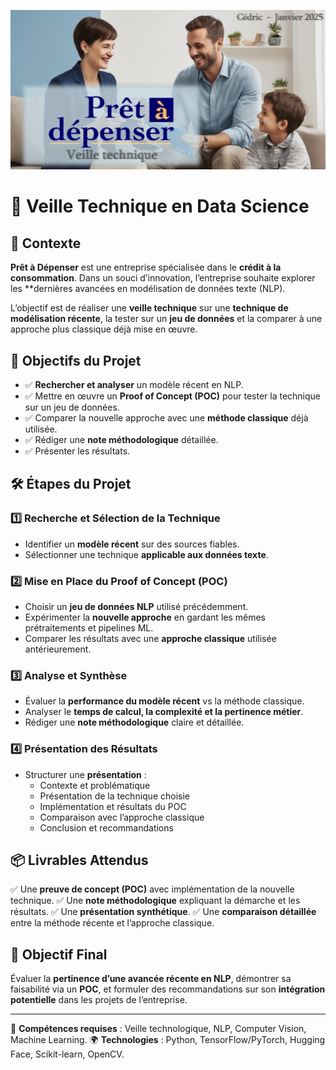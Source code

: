 ![Entete](images/projet.png)

# 📌 Veille Technique en Data Science

## 📖 Contexte
**Prêt à Dépenser** est une entreprise spécialisée dans le **crédit à la consommation**. Dans un souci d’innovation, l’entreprise souhaite explorer les **dernières avancées en modélisation de données texte (NLP).

L’objectif est de réaliser une **veille technique** sur une **technique de modélisation récente**, la tester sur un **jeu de données** et la comparer à une approche plus classique déjà mise en œuvre.

## 🎯 Objectifs du Projet
- ✅ **Rechercher et analyser** un modèle récent en NLP.
- ✅ Mettre en œuvre un **Proof of Concept (POC)** pour tester la technique sur un jeu de données.
- ✅ Comparer la nouvelle approche avec une **méthode classique** déjà utilisée.
- ✅ Rédiger une **note méthodologique** détaillée.
- ✅ Présenter les résultats.

## 🛠️ Étapes du Projet

### 1️⃣ **Recherche et Sélection de la Technique**
- Identifier un **modèle récent** sur des sources fiables.
- Sélectionner une technique **applicable aux données texte**.

### 2️⃣ **Mise en Place du Proof of Concept (POC)**
- Choisir un **jeu de données NLP** utilisé précédemment.
- Expérimenter la **nouvelle approche** en gardant les mêmes prétraitements et pipelines ML.
- Comparer les résultats avec une **approche classique** utilisée antérieurement.

### 3️⃣ **Analyse et Synthèse**
- Évaluer la **performance du modèle récent** vs la méthode classique.
- Analyser le **temps de calcul, la complexité et la pertinence métier**.
- Rédiger une **note méthodologique** claire et détaillée.

### 4️⃣ **Présentation des Résultats**
- Structurer une **présentation** :
  - Contexte et problématique
  - Présentation de la technique choisie
  - Implémentation et résultats du POC
  - Comparaison avec l’approche classique
  - Conclusion et recommandations

## 📦 Livrables Attendus
✅ Une **preuve de concept (POC)** avec implémentation de la nouvelle technique.
✅ Une **note méthodologique** expliquant la démarche et les résultats.
✅ Une **présentation synthétique**.
✅ Une **comparaison détaillée** entre la méthode récente et l’approche classique.

## 🚀 Objectif Final
Évaluer la **pertinence d’une avancée récente en NLP**, démontrer sa faisabilité via un **POC**, et formuler des recommandations sur son **intégration potentielle** dans les projets de l’entreprise.

---
👥 **Compétences requises** : Veille technologique, NLP, Computer Vision, Machine Learning.
🌍 **Technologies** : Python, TensorFlow/PyTorch, Hugging Face, Scikit-learn, OpenCV.
